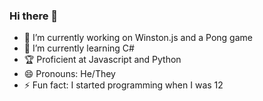 ### Hi there 👋
- 🔭 I’m currently working on Winston.js and a Pong game
- 🌱 I’m currently learning C#
- 🏆 Proficient at Javascript and Python
- 😄 Pronouns: He/They
- ⚡ Fun fact: I started programming when I was 12

<!--
**kovuko/kovuko** is a ✨ _special_ ✨ repository because its `README.md` (this file) appears on your GitHub profile.
-->
